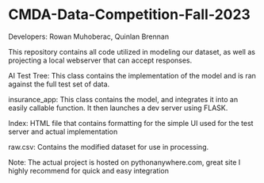 # CMDA-Data-Competition-Fall-2023
Developers: Rowan Muhoberac, Quinlan Brennan

This repository contains all code utilized in modeling our dataset, as well as projecting a local webserver that can accept responses.

AI Test Tree: This class contains the implementation of the model and is ran against the full test set of data.

insurance_app: This class contains the model, and integrates it into an easily callable function. It then launches a dev server using FLASK.

Index: HTML file that contains formatting for the simple UI used for the test server and actual implementation

raw.csv: Contains the modified dataset for use in processing.

Note: The actual project is hosted on pythonanywhere.com, great site I highly recommend for quick and easy integration
